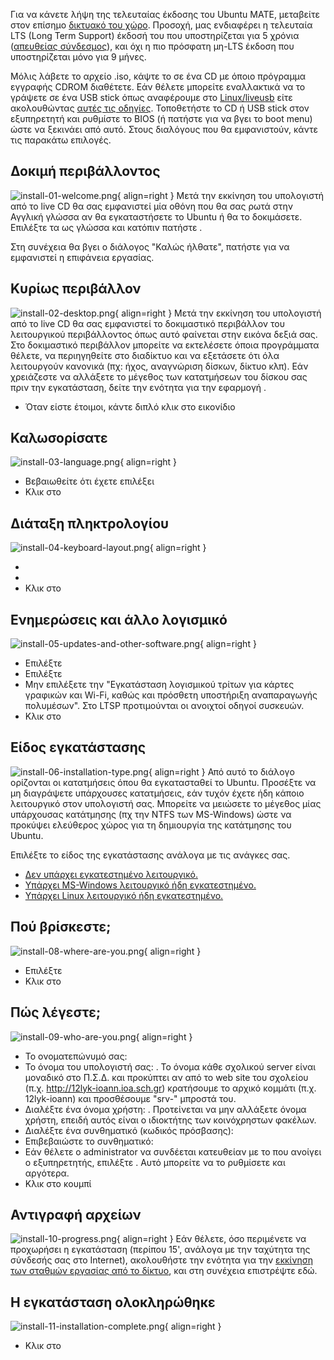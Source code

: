 Για να κάνετε λήψη της τελευταίας έκδοσης του Ubuntu MATE, μεταβείτε
στον επίσημο [δικτυακό του χώρο](https://ubuntu-mate.org/download/).
Προσοχή, μας ενδιαφέρει η τελευταία LTS (Long Term Support) έκδοσή του
που υποστηρίζεται για 5 χρόνια ([απευθείας
σύνδεσμος](http://cdimage.ubuntu.com/ubuntu-mate/releases/20.04/release/ubuntu-mate-20.04.3-desktop-amd64.iso)),
και όχι η πιο πρόσφατη μη-LTS έκδοση που υποστηρίζεται μόνο για 9 μήνες.

Μόλις λάβετε το αρχείο .iso, κάψτε το σε ένα CD με όποιο πρόγραμμα
εγγραφής CDROM διαθέτετε. Εάν θέλετε μπορείτε εναλλακτικά να το
γράψετε σε ένα USB stick όπως αναφέρουμε στο
[Linux/liveusb](liveusb) είτε ακολουθώντας [αυτές τις
οδηγίες](https://forum.ubuntu-gr.org/viewtopic.php?f=9&t=3899#p37282).
Τοποθετήστε το CD ή USB stick στον εξυπηρετητή και ρυθμίστε το BIOS (ή
πατήστε  για να βγει το boot menu) ώστε να ξεκινάει από αυτό. Στους
διαλόγους που θα εμφανιστούν, κάντε τις παρακάτω επιλογές.

## Δοκιμή περιβάλλοντος

![install-01-welcome.png](install-01-welcome.png){ align=right } Μετά την εκκίνηση του
υπολογιστή από το live CD θα σας εμφανιστεί μία οθόνη που θα σας ρωτά
στην Αγγλική γλώσσα αν θα εγκαταστήσετε το Ubuntu ή θα το δοκιμάσετε.
Επιλέξτε τα  ως γλώσσα και κατόπιν πατήστε .

Στη συνέχεια θα βγει ο διάλογος "Καλώς ήλθατε", πατήστε  για να
εμφανιστεί η επιφάνεια εργασίας.

## Κυρίως περιβάλλον

![install-02-desktop.png](install-02-desktop.png){ align=right } Μετά την εκκίνηση του
υπολογιστή από το live CD θα σας εμφανιστεί το δοκιμαστικό περιβάλλον
του λειτουργικού περιβάλλοντος όπως αυτό φαίνεται στην εικόνα δεξιά
σας. Στο δοκιμαστικό περιβάλλον μπορείτε να εκτελέσετε όποια
προγράμματα θέλετε, να περιηγηθείτε στο διαδίκτυο και να
εξετάσετε ότι όλα λειτουργούν κανονικά (πχ: ήχος, αναγνώριση
δίσκων, δίκτυο κλπ). Εάν χρειάζεστε να αλλάξετε το μέγεθος των
κατατμήσεων του δίσκου σας πριν την εγκατάσταση, δείτε την ενότητα
για την εφαρμογή .

  - Όταν είστε έτοιμοι, κάντε διπλό κλικ στο εικονίδιο

## Καλωσορίσατε

![install-03-language.png](install-03-language.png){ align=right }

  - Βεβαιωθείτε ότι έχετε επιλέξει
  - Κλικ στο

## Διάταξη πληκτρολογίου

![install-04-keyboard-layout.png](install-04-keyboard-layout.png){ align=right }

  -
  -
  - Κλικ στο

## Ενημερώσεις και άλλο λογισμικό

![install-05-updates-and-other-software.png](install-05-updates-and-other-software.png){ align=right }

  - Επιλέξτε
  - Επιλέξτε
  - Μην επιλέξετε την "Εγκατάσταση λογισμικού τρίτων για κάρτες γραφικών
    και Wi-Fi, καθώς και πρόσθετη υποστήριξη αναπαραγωγής πολυμέσων".
    Στο LTSP προτιμούνται οι ανοιχτοί οδηγοί συσκευών.
  - Κλικ στο

## Είδος εγκατάστασης

![install-06-installation-type.png](install-06-installation-type.png){ align=right } Από αυτό το
διάλογο ορίζονται οι κατατμήσεις όπου θα εγκατασταθεί το Ubuntu.
Προσέξτε να μη διαγράψετε υπάρχουσες κατατμήσεις, εάν τυχόν έχετε
ήδη κάποιο λειτουργικό στον υπολογιστή σας. Μπορείτε να μειώσετε το
μέγεθος μίας υπάρχουσας κατάτμησης (πχ την NTFS των MS-Windows)
ώστε να προκύψει ελεύθερος χώρος για τη δημιουργία της κατάτμησης
του Ubuntu.

Επιλέξτε το είδος της εγκατάστασης ανάλογα με τις ανάγκες σας.

  - [Δεν υπάρχει εγκατεστημένο
    λειτουργικό.](Δίσκος_Κενός)
  - [Υπάρχει MS-Windows λειτουργικό ήδη
    εγκατεστημένο.](Δίσκος_Ms-Windows)
  - [Υπάρχει Linux λειτουργικό ήδη
    εγκατεστημένο.](Δίσκος_Linux)

## Πού βρίσκεστε;

![install-08-where-are-you.png](install-08-where-are-you.png){ align=right }

  - Επιλέξτε
  - Κλικ στο

## Πώς λέγεστε;

![install-09-who-are-you.png](install-09-who-are-you.png){ align=right }

  - Το ονοματεπώνυμό σας:
  - Το όνομα του υπολογιστή σας: . Το όνομα κάθε σχολικού server είναι
    μοναδικό στο Π.Σ.Δ. και προκύπτει αν από το web site του σχολείου
    (π.χ. <http://12lyk-ioann.ioa.sch.gr>) κρατήσουμε το αρχικό κομμάτι
    (π.χ. 12lyk-ioann) και προσθέσουμε "srv-" μπροστά του.
  - Διαλέξτε ένα όνομα χρήστη: . Προτείνεται να μην αλλάξετε όνομα
    χρήστη, επειδή αυτός είναι ο ιδιοκτήτης των κοινόχρηστων
    φακέλων.
  - Διαλέξτε ένα συνθηματικό (κωδικός πρόσβασης):
  - Επιβεβαιώστε το συνθηματικό:
  - Εάν θέλετε ο administrator να συνδέεται κατευθείαν με το που ανοίγει
    ο εξυπηρετητής, επιλέξτε . Αυτό μπορείτε να το ρυθμίσετε και
    αργότερα.
  - Κλικ στο κουμπί

## Αντιγραφή αρχείων

![install-10-progress.png](install-10-progress.png){ align=right } Εάν θέλετε, όσο
περιμένετε να προχωρήσει η εγκατάσταση (περίπου 15', ανάλογα με
την ταχύτητα της σύνδεσής σας στο Internet), ακολουθήστε την ενότητα
για την [εκκίνηση των σταθμών εργασίας από το
δίκτυο](Εκκίνηση_από_το_δίκτυο), και
στη συνέχεια επιστρέψτε εδώ.

## Η εγκατάσταση ολοκληρώθηκε

![install-11-installation-complete.png](install-11-installation-complete.png){ align=right }

  - Κλικ στο
